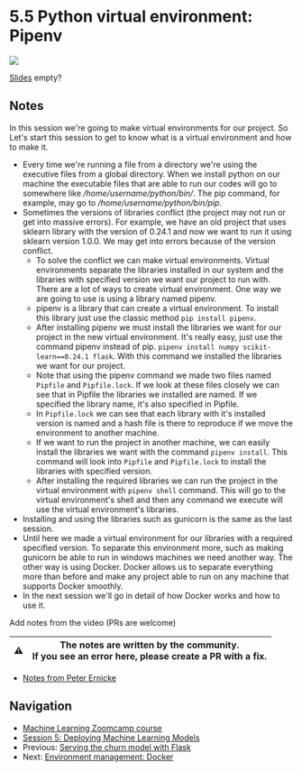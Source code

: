 # 5.5 Python virtual environment: Pipenv

<!-- markdownlint-disable MD033 -->
<!-- markdownlint-disable MD045 -->
<a href="https://www.youtube.com/watch?v=BMXh8JGROHM&list=PL3MmuxUbc_hIhxl5Ji8t4O6lPAOpHaCLR"><img src="images/thumbnail-5-05.jpg"></a>

[Slides](https://www.slideshare.net/AlexeyGrigorev/ml-zoomcamp-5-model-deployment) empty?

## Notes

In this session we're going to make virtual environments for our project. So Let's start this session to get to know what is a virtual environment and how to make it.

- Every time we're running a file from a directory we're using the executive files from a global directory. When we install python on our machine the executable files that are able to run our codes will go to somewhere like _/home/username/python/bin/_. The pip command, for example, may go to _/home/username/python/bin/pip_.
- Sometimes the versions of libraries conflict (the project may not run or get into massive errors). For example, we have an old project that uses sklearn library with the version of 0.24.1 and now we want to run it using sklearn version 1.0.0. We may get into errors because of the version conflict.
  - To solve the conflict we can make virtual environments. Virtual environments separate the libraries installed in our system and the libraries with specified version we want our project to run with. There are a lot of ways to create virtual environment. One way we are going to use is using a library named pipenv.
  - pipenv is a library that can create a virtual environment. To install this library just use the classic method `pip install pipenv`.
  - After installing pipenv we must install the libraries we want for our project in the new virtual environment. It's really easy, just use the command pipenv instead of pip. `pipenv install numpy scikit-learn==0.24.1 flask`. With this command we installed the libraries we want for our project.
  - Note that using the pipenv command we made two files named `Pipfile` and `Pipfile.lock`. If we look at these files closely we can see that in Pipfile the libraries we installed are named. If we specified the library name, it's also specified in Pipfile.
  - In `Pipfile.lock` we can see that each library with it's installed version is named and a hash file is there to reproduce if we move the environment to another machine.
  - If we want to run the project in another machine, we can easily install the libraries we want with the command `pipenv install`. This command will look into `Pipfile` and `Pipfile.lock` to install the libraries with specified version.
  - After installing the required libraries we can run the project in the virtual environment with `pipenv shell` command. This will go to the virtual environment's shell and then any command we execute will use the virtual environment's libraries.
- Installing and using the libraries such as gunicorn is the same as the last session.
- Until here we made a virtual environment for our libraries with a required specified version. To separate this environment more, such as making gunicorn be able to run in windows machines we need another way. The other way is using Docker. Docker allows us to separate everything more than before and make any project able to run on any machine that supports Docker smoothly.
- In the next session we'll go in detail of how Docker works and how to use it.

Add notes from the video (PRs are welcome)

|⚠️|The notes are written by the community.<br>If you see an error here, please create a PR with a fix.|
|---|---|

- [Notes from Peter Ernicke](https://knowmledge.com/2023/10/13/ml-zoomcamp-2023-deploying-machine-learning-models-part-5/)

## Navigation

- [Machine Learning Zoomcamp course](../)
- [Session 5: Deploying Machine Learning Models](./)
- Previous: [Serving the churn model with Flask](04-flask-deployment.md)
- Next: [Environment management: Docker](06-docker.md)
